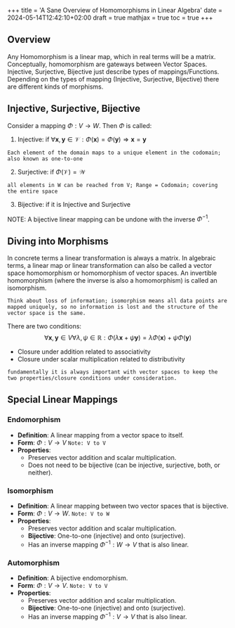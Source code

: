 +++
title = 'A Sane Overview of Homomorphisms in Linear Algebra'
date = 2024-05-14T12:42:10+02:00
draft = true
mathjax = true
toc = true
+++

## Overview
Any Homomorphism is a linear map, which in real terms will be a matrix. Conceptually, homomorphism are gateways between Vector Spaces. Injective, Surjective, Bijective just describe types of mappings/Functions. Depending on the types of mapping (Injective, Surjective, Bijective) there are different kinds of morphisms. 

## Injective, Surjective, Bijective
Consider a mapping $\Phi: V \to W$. Then $\Phi$ is called:

1) Injective: if $\forall \boldsymbol{x}, \boldsymbol{y} \in \mathcal{V}: \Phi(\boldsymbol{x}) = \Phi (\boldsymbol{y}) \Longrightarrow \boldsymbol{x} = \boldsymbol{y}$ 

`Each element of the domain maps to a unique element in the codomain; also known as one-to-one`

2) Surjective: if $\Phi(\mathcal{V})=\mathcal{W}$ 

`all elements in W can be reached from V; Range = Codomain; covering the entire space`

3) Bijective: if it is Injective and Surjective

NOTE: A bijective linear mapping can be undone with the inverse $\Phi^{-1}$. 

## Diving into Morphisms
In concrete terms a linear transformation is always a matrix. In algebraic terms, a linear map or linear transformation can also be called a vector space homomorphism or homomorphism of vector spaces. An invertible homomorphism (where the inverse is also a homomorphism) is called an isomorphism. 

`Think about loss of information; isomorphism means all data points are mapped uniquely, so no information is lost and the structure of the vector space is the same.`  

There are two conditions:
$$
\forall \boldsymbol{x}, \boldsymbol{y} \in V \forall \lambda, \psi \in \mathbb{R}: \Phi(\lambda \boldsymbol{x}+\psi \boldsymbol{y})=\lambda \Phi(\boldsymbol{x})+\psi \Phi(\boldsymbol{y})
$$

- Closure under addition related to associativity 
- Closure under scalar multiplication related to distributivity

`fundamentally it is always important with vector spaces to keep the two properties/closure conditions under consideration.`

## Special Linear Mappings
### Endomorphism
- **Definition**: A linear mapping from a vector space to itself.
- **Form**: $\Phi: V \rightarrow V$ `Note: V to V`
- **Properties**:
  - Preserves vector addition and scalar multiplication.
  - Does not need to be bijective (can be injective, surjective, both, or neither).

### Isomorphism
- **Definition**: A linear mapping between two vector spaces that is bijective.
- **Form**: $\Phi: V \rightarrow W$. `Note: V to W`
- **Properties**:
  - Preserves vector addition and scalar multiplication.
  - **Bijective**: One-to-one (injective) and onto (surjective).
  - Has an inverse mapping $\Phi^{-1}: W \rightarrow V$ that is also linear.

### Automorphism
- **Definition**: A bijective endomorphism.
- **Form**: $\Phi: V \rightarrow V$. `Note: V to V`
- **Properties**:
  - Preserves vector addition and scalar multiplication.
  - **Bijective**: One-to-one (injective) and onto (surjective).
  - Has an inverse mapping $\Phi^{-1}: V \rightarrow V$ that is also linear.
